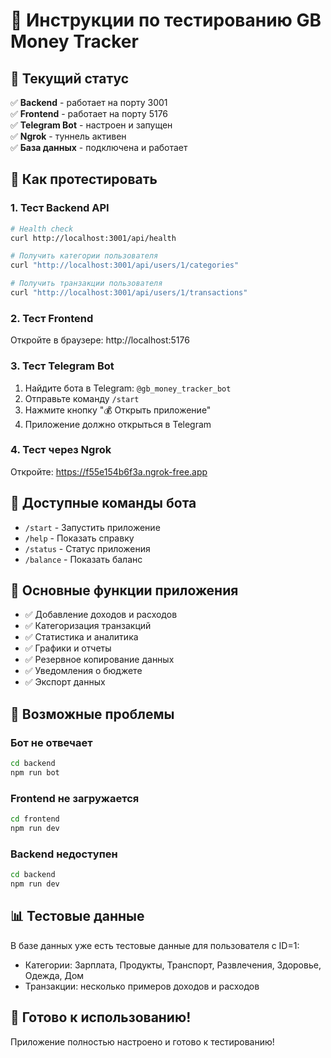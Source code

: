 # 🧪 Инструкции по тестированию GB Money Tracker

## 🎯 Текущий статус

✅ **Backend** - работает на порту 3001  
✅ **Frontend** - работает на порту 5176  
✅ **Telegram Bot** - настроен и запущен  
✅ **Ngrok** - туннель активен  
✅ **База данных** - подключена и работает  

## 🚀 Как протестировать

### 1. Тест Backend API
```bash
# Health check
curl http://localhost:3001/api/health

# Получить категории пользователя
curl "http://localhost:3001/api/users/1/categories"

# Получить транзакции пользователя
curl "http://localhost:3001/api/users/1/transactions"
```

### 2. Тест Frontend
Откройте в браузере: http://localhost:5176

### 3. Тест Telegram Bot
1. Найдите бота в Telegram: `@gb_money_tracker_bot`
2. Отправьте команду `/start`
3. Нажмите кнопку "💰 Открыть приложение"
4. Приложение должно открыться в Telegram

### 4. Тест через Ngrok
Откройте: https://f55e154b6f3a.ngrok-free.app

## 🔧 Доступные команды бота

- `/start` - Запустить приложение
- `/help` - Показать справку  
- `/status` - Статус приложения
- `/balance` - Показать баланс

## 📱 Основные функции приложения

- ✅ Добавление доходов и расходов
- ✅ Категоризация транзакций
- ✅ Статистика и аналитика
- ✅ Графики и отчеты
- ✅ Резервное копирование данных
- ✅ Уведомления о бюджете
- ✅ Экспорт данных

## 🚨 Возможные проблемы

### Бот не отвечает
```bash
cd backend
npm run bot
```

### Frontend не загружается
```bash
cd frontend  
npm run dev
```

### Backend недоступен
```bash
cd backend
npm run dev
```

## 📊 Тестовые данные

В базе данных уже есть тестовые данные для пользователя с ID=1:
- Категории: Зарплата, Продукты, Транспорт, Развлечения, Здоровье, Одежда, Дом
- Транзакции: несколько примеров доходов и расходов

## 🎉 Готово к использованию!

Приложение полностью настроено и готово к тестированию!
